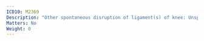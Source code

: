 ```yaml
---
ICD10: M2369
Description: "Other spontaneous disruption of ligament(s) of knee: Unspecified ligament or Unspecified meniscus"
Matters: No
Weight: 0
---
```


